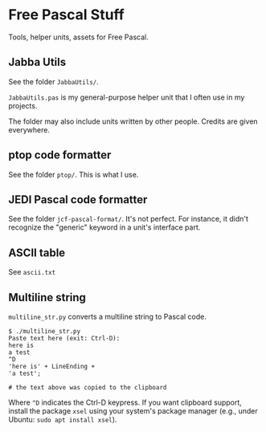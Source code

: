 # Free Pascal Stuff

Tools, helper units, assets for Free Pascal.


## Jabba Utils

See the folder `JabbaUtils/`.

`JabbaUtils.pas` is my general-purpose helper unit that I often
use in my projects.

The folder may also include units written by other people.
Credits are given everywhere.


## ptop code formatter

See the folder `ptop/`. This is what I use.


## JEDI Pascal code formatter

See the folder `jcf-pascal-format/`. It's not perfect.
For instance, it didn't recognize the "generic" keyword
in a unit's interface part.


## ASCII table

See `ascii.txt`


## Multiline string

`multiline_str.py` converts a multiline string to Pascal code.

```text
$ ./multiline_str.py
Paste text here (exit: Ctrl-D):
here is
a test
^D
'here is' + LineEnding +
'a test';

# the text above was copied to the clipboard
```

Where `^D` indicates the Ctrl-D keypress.
If you want clipboard support, install the package `xsel` using your system's package manager (e.g., under Ubuntu: `sudo apt install xsel`).
